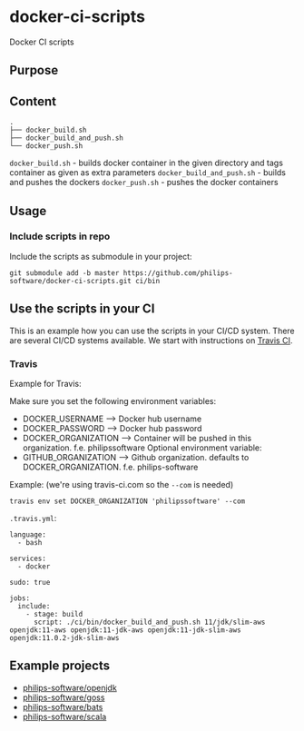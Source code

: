 # docker-ci-scripts
Docker CI scripts

## Purpose

## Content

```
.
├── docker_build.sh
├── docker_build_and_push.sh
└── docker_push.sh
```

`docker_build.sh` - builds docker container in the given directory and tags container as given as extra parameters
`docker_build_and_push.sh` - builds and pushes the dockers
`docker_push.sh` - pushes the docker containers

## Usage

### Include scripts in repo

Include the scripts as submodule in your project:
```
git submodule add -b master https://github.com/philips-software/docker-ci-scripts.git ci/bin 
```

## Use the scripts in your CI 

This is an example how you can use the scripts in your CI/CD system. 
There are several CI/CD systems available. We start with instructions on [Travis CI](https://travis-ci.org/).

### Travis
Example for Travis:

Make sure you set the following environment variables:
  - DOCKER_USERNAME --> Docker hub username
  - DOCKER_PASSWORD --> Docker hub password
  - DOCKER_ORGANIZATION --> Container will be pushed in this organization. f.e. philipssoftware
Optional environment variable:
  - GITHUB_ORGANIZATION --> Github organization. defaults to DOCKER_ORGANIZATION. f.e. philips-software

Example: (we're using travis-ci.com so the `--com` is needed)
```
travis env set DOCKER_ORGANIZATION 'philipssoftware' --com
```

`.travis.yml`:
```
language:
  - bash

services:
  - docker

sudo: true

jobs:
  include:
    - stage: build
      script: ./ci/bin/docker_build_and_push.sh 11/jdk/slim-aws openjdk:11-aws openjdk:11-jdk-aws openjdk:11-jdk-slim-aws openjdk:11.0.2-jdk-slim-aws
```

## Example projects

- [philips-software/openjdk](https://github.com/philips-software/openjdk)
- [philips-software/goss](https://github.com/philips-software/goss)
- [philips-software/bats](https://github.com/philips-software/bats)
- [philips-software/scala](https://github.com/philips-software/bats)
